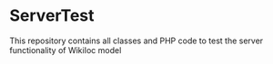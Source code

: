 ServerTest
==========

This repository contains all classes and PHP code to test the server functionality of WikiIoc model
